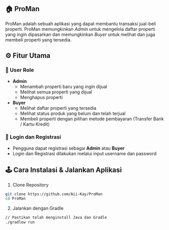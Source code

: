 ## 🏠 ProMan
ProMan adalah sebuah aplikasi yang dapat membantu transaksi jual-beli properti. ProMan memungkinkan *Admin* untuk mengelola daftar properti yang ingin dipasarkan dan memungkinkan *Buyer* untuk melihat dan juga membeli properti yang tersedia.

## ⚙ Fitur Utama
### 👤 User Role
- **Admin**
    - Menambah properti baru yang ingin dijual
    - Melihat semua properti yang dijual
    - Menghapus properti
- **Buyer**
    - Melihat daftar properti yang tersedia
    - Melihat status produk yang belum dan telah terjual
    - Membeli properti dengan pilihan metode pembayaran (Transfer Bank / Kartu Kredit)


### 🔐 Login dan Registrasi
- Pengguna dapat registrasi sebagai **Admin** atau **Buyer**
- Login dan Registrasi dilakukan melalui input username dan password

## 🕹 Cara Instalasi & Jalankan Aplikasi
1. Clone Repository
``` bash
git clone https://github.com/Aii-Kay/ProMan
cd ProMan
```

2. Jalankan dengan Gradle
``` bash
// Pastikan telah menginstall Java dan Gradle
./gradlew run
```
